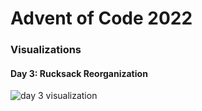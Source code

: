 # Advent of Code 2022

### Visualizations

#### Day 3: Rucksack Reorganization
![day 3 visualization](https://i.imgur.com/EiWAs4u.gif)
